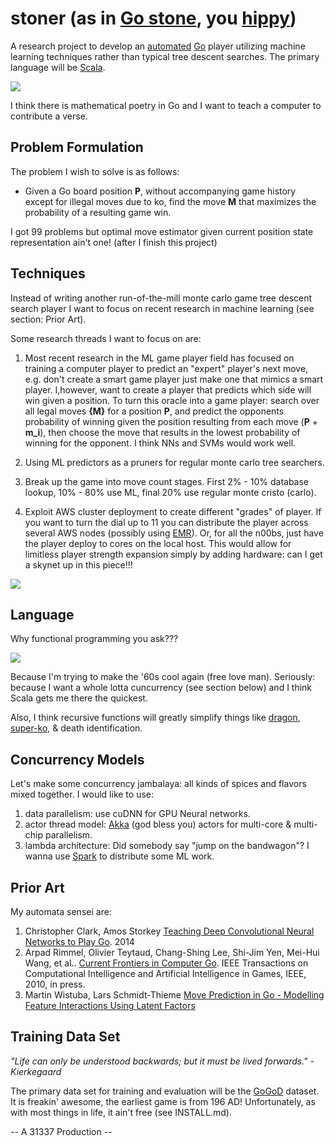 stoner (as in [Go stone](http://en.wikipedia.org/wiki/Go_equipment#Stones), you [hippy](http://i.ytimg.com/vi/CWxgfTMLtc0/maxresdefault.jpg))
==================================
A research project to develop an [automated](http://en.wikipedia.org/wiki/Artificial_intelligence) [Go](http://en.wikipedia.org/wiki/Go_(game)) player utilizing machine learning techniques rather than typical tree descent searches.  The primary language will be [Scala](http://www.scala-lang.org).

![](https://lh3.googleusercontent.com/_B1UBiW-spfA/TPMDzWlZQpI/AAAAAAAACRs/UNc7Qflkf9w/TNG%2B54%2BBooby%2BTrap%2BData%2B-%2BWesley.jpg)

I think there is mathematical poetry in Go and I want to teach a computer to contribute a verse.

Problem Formulation
-------------------
The problem I wish to solve is as follows:

* Given a Go board position **P**, without accompanying game history except for illegal moves due to ko, find the move **M** that maximizes the probability of a resulting game win.

I got 99 problems but optimal move estimator given current position state representation ain't one! (after I finish this project)

Techniques
----------
Instead of writing another run-of-the-mill monte carlo game tree descent search player I want to focus on recent research in machine learning (see section: Prior Art).  

Some research threads I want to focus on are:

1. Most recent research in the ML game player field has focused on training a computer player to predict an "expert" player's next move, e.g. don't create a smart game player just make one that mimics a smart player.  I,however, want to create a player that predicts which side will win given a position.  To turn this oracle into a game player: search over all legal moves **{M}** for a position **P**, and predict the opponents probability of winning given the position resulting from each move (**P** + **m_i**), then choose the move that results in the lowest probability of winning for the opponent.  I think NNs and SVMs would work well.

2. Using ML predictors as a pruners for regular monte carlo tree searchers.

3. Break up the game into move count stages. First 2% - 10% database lookup, 10% - 80% use ML, final 20% use regular monte cristo (carlo).   

4. Exploit AWS cluster deployment to create different "grades" of player.  If you want to turn the dial up to 11 you can distribute the player across several AWS nodes (possibly using [EMR](http://aws.amazon.com/elasticmapreduce/)).  Or, for all the n00bs, just have the player deploy to cores on the local host.  This would allow for limitless player strength expansion simply by adding hardware: can I get a skynet up in this piece!!!


![](http://cdn.screenrant.com/wp-content/uploads/terminator-5-release-date-new-trilogy.jpg)


Language
--------
Why functional programming you ask??? 

![](http://imgs.xkcd.com/comics/functional.png)

Because I'm trying to make the '60s cool again (free love man).  Seriously: because I want a whole lotta cuncurrency (see section below) and I think Scala gets me there the quickest.

Also, I think recursive functions will greatly simplify things like [dragon](https://github.com/RJRyV/stoner/blob/master/src/main/scala/stoner/board/Board.scala), [super-ko](https://github.com/RJRyV/stoner/wiki/Why-Scala-is-Perfect-For-Go), & death identification.

Concurrency Models
------------------
Let's make some concurrency jambalaya: all kinds of spices and flavors mixed together.  I would like to use:

1. data parallelism: use cuDNN for GPU Neural networks.
2. actor thread model: [Akka](http://akka.io) (god bless you) actors for multi-core & multi-chip parallelism.
3. lambda architecture: Did somebody say "jump on the bandwagon"?  I wanna use [Spark](https://spark.apache.org) to distribute some ML work.

Prior Art
---------
My automata sensei are:

1. Christopher Clark, Amos Storkey [Teaching Deep Convolutional Neural Networks to Play Go](http://arxiv.org/abs/1412.3409).  2014
2. Arpad Rimmel, Olivier Teytaud, Chang-Shing Lee, Shi-Jim Yen, Mei-Hui Wang, et al.. [Current Frontiers in Computer Go](https://hal.inria.fr/inria-00544622/PDF/ct.pdf). IEEE Transactions on Computational Intelligence and Artificial Intelligence in Games, IEEE, 2010, in press. <inria-00544622>
3. Martin Wistuba, Lars Schmidt-Thieme [Move Prediction in Go - Modelling Feature Interactions Using Latent Factors](http://www.ismll.uni-hildesheim.de/pub/pdfs/wistuba_et_al_KI_2013.pdf)

Training Data Set
-----------------
*"Life can only be understood backwards; but it must be lived forwards." - Kierkegaard*

The primary data set for training and evaluation will be the [GoGoD](http://gogodonline.co.uk/) dataset.  It is freakin' awesome, the earliest game is from 196 AD!  Unfortunately, as with most things in life, it ain't free (see INSTALL.md).



-- A 31337 Production -- 
